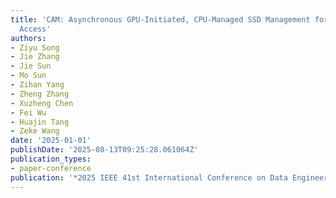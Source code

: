 ```yaml
---
title: 'CAM: Asynchronous GPU-Initiated, CPU-Managed SSD Management for Batching Storage
  Access'
authors:
- Ziyu Song
- Jie Zhang
- Jie Sun
- Mo Sun
- Zihan Yang
- Zheng Zhang
- Xuzheng Chen
- Fei Wu
- Huajin Tang
- Zeke Wang
date: '2025-01-01'
publishDate: '2025-08-13T09:25:28.061064Z'
publication_types:
- paper-conference
publication: '*2025 IEEE 41st International Conference on Data Engineering (ICDE)*'
---
```

